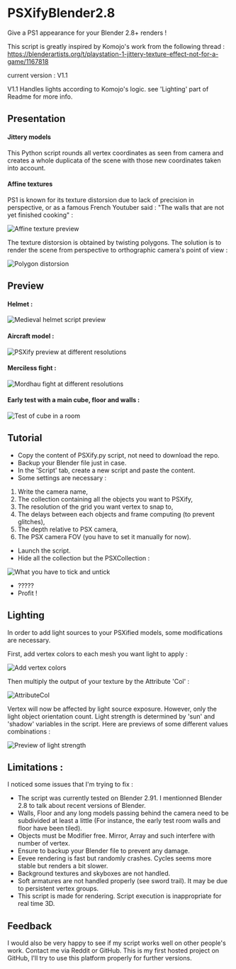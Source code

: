 # PSXifyBlender2.8
Give a PS1 appearance for your Blender 2.8+ renders !

This script is greatly inspired by Komojo's work from the following thread :
https://blenderartists.org/t/playstation-1-jittery-texture-effect-not-for-a-game/1167818

current version : V1.1

V1.1 Handles lights according to Komojo's logic. see 'Lighting' part of Readme for more info.

## Presentation
#### Jittery models
This Python script rounds all vertex coordinates as seen from camera and creates a whole duplicata of the scene with those new coordinates taken into account.
#### Affine textures
PS1 is known for its texture distorsion due to lack of precision in perspective, or as a famous French Youtuber said : "The walls that are not yet finished cooking" :

![Affine texture preview](https://github.com/DreliasJackCarter/PSXifyBlender2.8/blob/main/Previews/Affine.jpg)

The texture distorsion is obtained by twisting polygons. The solution is to render the scene from perspective to orthographic camera's point of view :

![Polygon distorsion](https://github.com/DreliasJackCarter/PSXifyBlender2.8/blob/main/Previews/PreviewOfOrthoCameraRender.gif)

## Preview
#### Helmet :
![Medieval helmet script preview](https://github.com/DreliasJackCarter/PSXifyBlender2.8/blob/main/Previews/PreviewHelmet.gif)
#### Aircraft model :
![PSXify preview at different resolutions](https://github.com/DreliasJackCarter/PSXifyBlender2.8/blob/main/Previews/RenderPreviews.gif)
#### Merciless fight :
![Mordhau fight at different resolutions](https://github.com/DreliasJackCarter/PSXifyBlender2.8/blob/main/Previews/PreviewOnMordhauScene.gif)
#### Early test with a main cube, floor and walls :
![Test of cube in a room](https://github.com/DreliasJackCarter/PSXifyBlender2.8/blob/main/Previews/EarlyTestCubeInRoom.gif)

## Tutorial
* Copy the content of PSXify.py script, not need to download the repo.
* Backup your Blender file just in case.
* In the 'Script' tab, create a new script and paste the content.
* Some settings are necessary :
1. Write the camera name,
2. The collection containing all the objects you want to PSXify,
3. The resolution of the grid you want vertex to snap to,
4. The delays between each objects and frame computing (to prevent glitches),
5. The depth relative to PSX camera,
6. The PSX camera FOV (you have to set it manually for now).
* Launch the script.
* Hide all the collection but the PSXCollection :

![What you have to tick and untick](https://github.com/DreliasJackCarter/PSXifyBlender2.8/blob/main/Previews/HideFromRenderAndViewport.jpg)

* ?????
* Profit !

## Lighting

In order to add light sources to your PSXified models, some modifications are necessary.

First, add vertex colors to each mesh you want light to apply :

![Add vertex colors](https://github.com/DreliasJackCarter/PSXifyBlender2.8/blob/main/Previews/AddVertexColor.jpg)

Then multiply the output of your texture by the Attribute 'Col' :

![AttributeCol](https://github.com/DreliasJackCarter/PSXifyBlender2.8/blob/main/Previews/MaterialModifications.jpg)

Vertex will now be affected by light source exposure. However, only the light object orientation count. Light strength is determined by 'sun' and 'shadow' variables in the script.
Here are previews of some different values combinations :

![Preview of light strength](https://github.com/DreliasJackCarter/PSXifyBlender2.8/blob/main/Previews/LightPreview.jpg)

## Limitations :

I noticed some issues that I'm trying to fix :
* The script was currently tested on Blender 2.91. I mentionned Blender 2.8 to talk about recent versions of Blender.
* Walls, Floor and any long models passing behind the camera need to be subdivided at least a little (For instance, the early test room walls and floor have been tiled).
* Objects must be Modifier free. Mirror, Array and such interfere with number of vertex.
* Ensure to backup your Blender file to prevent any damage.
* Eevee rendering is fast but randomly crashes. Cycles seems more stable but renders a bit slower.
* Background textures and skyboxes are not handled.
* Soft armatures are not handled properly (see sword trail). It may be due to persistent vertex groups.
* This script is made for rendering. Script execution is inappropriate for real time 3D.

## Feedback
I would also be very happy to see if my script works well on other people's work. Contact me via Reddit or GitHub.
This is my first hosted project on GitHub, I'll try to use this platform properly for further versions.
